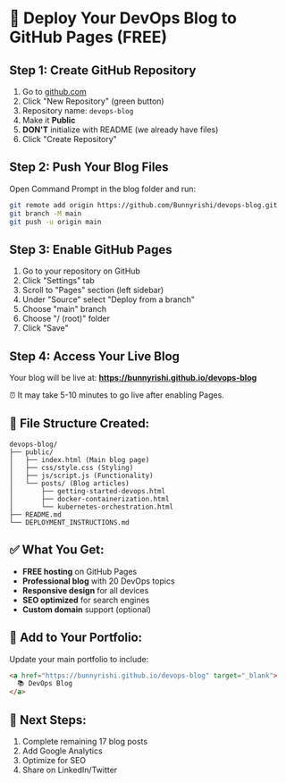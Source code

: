 # 🚀 Deploy Your DevOps Blog to GitHub Pages (FREE)

## Step 1: Create GitHub Repository
1. Go to [github.com](https://github.com)
2. Click "New Repository" (green button)
3. Repository name: `devops-blog`
4. Make it **Public**
5. **DON'T** initialize with README (we already have files)
6. Click "Create Repository"

## Step 2: Push Your Blog Files
Open Command Prompt in the blog folder and run:

```bash
git remote add origin https://github.com/Bunnyrishi/devops-blog.git
git branch -M main
git push -u origin main
```

## Step 3: Enable GitHub Pages
1. Go to your repository on GitHub
2. Click "Settings" tab
3. Scroll to "Pages" section (left sidebar)
4. Under "Source" select "Deploy from a branch"
5. Choose "main" branch
6. Choose "/ (root)" folder
7. Click "Save"

## Step 4: Access Your Live Blog
Your blog will be live at:
**https://bunnyrishi.github.io/devops-blog**

⏰ It may take 5-10 minutes to go live after enabling Pages.

## 📁 File Structure Created:
```
devops-blog/
├── public/
│   ├── index.html (Main blog page)
│   ├── css/style.css (Styling)
│   ├── js/script.js (Functionality)
│   └── posts/ (Blog articles)
│       ├── getting-started-devops.html
│       ├── docker-containerization.html
│       └── kubernetes-orchestration.html
├── README.md
└── DEPLOYMENT_INSTRUCTIONS.md
```

## ✅ What You Get:
- **FREE hosting** on GitHub Pages
- **Professional blog** with 20 DevOps topics
- **Responsive design** for all devices
- **SEO optimized** for search engines
- **Custom domain** support (optional)

## 🔗 Add to Your Portfolio:
Update your main portfolio to include:
```html
<a href="https://bunnyrishi.github.io/devops-blog" target="_blank">
  📚 DevOps Blog
</a>
```

## 📝 Next Steps:
1. Complete remaining 17 blog posts
2. Add Google Analytics
3. Optimize for SEO
4. Share on LinkedIn/Twitter